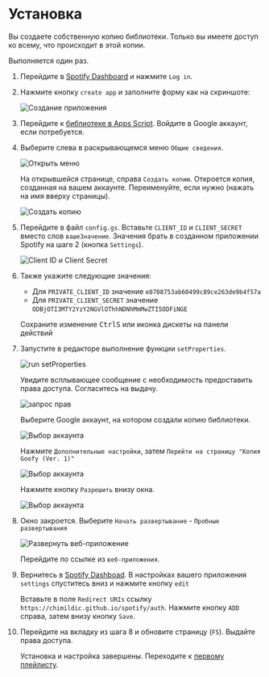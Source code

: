 # Установка

Вы создаете собственную копию библиотеки. Только вы имеете доступ ко всему, что происходит в этой копии. 

Выполняется один раз. 

1. Перейдите в [Spotify Dashboard](https://developer.spotify.com/dashboard/) и нажмите `Log in`.

2. Нажмите кнопку `create app` и заполните форму как на скриншоте:

   ![Создание приложения](/img/install-step-create-app.png ':size=40%')

3. Перейдите к [библиотеке в Apps Script](https://script.google.com/d/1DnC4H7yjqPV2unMZ_nmB-1bDSJT9wQUJ7Wq-ijF4Nc7Fl3qnbT0FkPSr/edit?usp=sharing). Войдите в Google аккаунт, если потребуется.

4. Выберите слева в раскрывающемся меню `Общие сведения`. 

   ![Открыть меню](/img/general-property.gif ':size=60%')

   На открывшейся странице, справа `Создать копию`. Откроется копия, созданная на вашем аккаунте. Переименуйте, если нужно (нажать на имя вверху страницы).
   
    ![Создать копию](/img/install-step-copy.png)

5. Перейдите в файл `config.gs`. Вставьте `CLIENT_ID` и `CLIENT_SECRET` вместо слов `вашеЗначение`. Значения брать в созданном приложении Spotify на шаге 2 (кнопка `Settings`).

   ![Client ID и Client Secret](/img/install-step-client-id2.png)

6. Также укажите следующие значения:

   - Для `PRIVATE_CLIENT_ID` значение `e0708753ab60499c89ce263de9b4f57a`
   - Для `PRIVATE_CLIENT_SECRET` значение `ODBjOTI3MTY2YzY2NGVlOThhNDNhMmMwZTI5ODFiNGE`
 
   Сохраните изменение <kbd>Ctrl</kbd><kbd>S</kbd> или иконка дискеты на панели действий

7. Запустите в редакторе выполнение функции `setProperties`. 

   ![run setProperties](/img/install-run-setProperties.png)

   Увидите всплывающее сообщение с необходимость предоставить права доступа. Согласитесь на выдачу.

   ![запрос прав](/img/install-permission-request.png ':size=50%')

   Выберите Google аккаунт, на котором создали копию библиотеки.

   ![Выбор аккаунта](/img/install-step-account.png)

   Нажмите `Дополнительные настройки`, затем `Перейти на страницу "Копия Goofy (Ver. 1)"`

   ![Выбор аккаунта](/img/install-step-warning.png ':size=50%')

   Нажмите кнопку `Разрешить` внизу окна.

   ![Выбор аккаунта](/img/install-step-grant-permissions.png)

8. Окно закроется. Выберите `Начать развертывание` - `Пробные развертывания`

   ![Развернуть веб-приложение](/img/install-step-webapp.png ':size=40%')

   Перейдите по ссылке из `веб-приложения`.

9.  Вернитесь в [Spotify Dashboad](https://developer.spotify.com/dashboard/). В настройках вашего приложения `settings` спуститесь вниз и нажмите кнопку `edit`
    
    Вставьте в поле `Redirect URIs` ссылку `https://chimildic.github.io/spotify/auth`. Нажмите кнопку `ADD` справа, затем внизу кнопку `Save`.

10. Перейдите на вкладку из шага 8 и обновите страницу (`F5`). Выдайте права доступа.

    Установка и настройка завершены. Переходите к [первому плейлисту](/first-playlist).